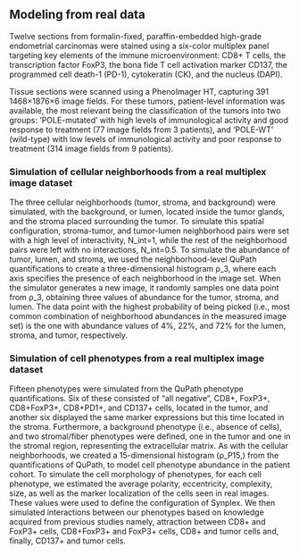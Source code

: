 ## Modeling from real data

Twelve sections from formalin-fixed, paraffin-embedded high-grade endometrial carcinomas were stained using a six-color multiplex panel targeting key elements of the immune microenvironment: CD8+ T cells, the transcription factor FoxP3, the bona fide T cell activation marker CD137, the programmed cell death-1 (PD-1), cytokeratin (CK), and the nucleus (DAPI). 

Tissue sections were scanned using a PhenoImager HT, capturing 391 1468×1876×6 image fields. For these tumors, patient-level information was available, the most relevant being the classification of the tumors into two groups: ‘POLE-mutated’ with high levels of immunological activity and good response to treatment (77 image fields from 3 patients), and ‘POLE-WT’ (wild-type) with low levels of immunological activity and poor response to treatment (314 image fields from 9 patients).

### Simulation of cellular neighborhoods from a real multiplex image dataset
The three cellular neighborhoods (tumor, stroma, and background) were simulated, with the background, or lumen, located inside the tumor glands, and the stroma placed surrounding the tumor. 
To simulate this spatial configuration, stroma-tumor, and tumor-lumen neighborhood pairs were set with a high level of interactivity, N_int=1, while the rest of the neighborhood pairs were left with no interactions, N_int=0.5. 
To simulate the abundance of tumor, lumen, and stroma, we used the neighborhood-level QuPath quantifications to create a three-dimensional histogram ρ_3, where each axis specifies the presence of each neighborhood in the image set. 
When the simulator generates a new image, it randomly samples one data point from ρ_3, obtaining three values of abundance for the tumor, stroma, and lumen. 
The data point with the highest probability of being picked (i.e., most common combination of neighborhood abundances in the measured image set) is the one with abundance values of 4%, 22%, and 72% for the lumen, stroma, and tumor, respectively. 

### Simulation of cell phenotypes from a real multiplex image dataset
Fifteen phenotypes were simulated from the QuPath phenotype quantifications. Six of these consisted of “all negative”, CD8+, FoxP3+, CD8+FoxP3+, CD8+PD1+, and CD137+ cells, located in the tumor, and another six displayed the same marker expressions but this time located in the stroma. 
Furthermore, a background phenotype (i.e., absence of cells), and two stromal/fiber phenotypes were defined, one in the tumor and one in the stromal region, representing the extracellular matrix. 
As with the cellular neighborhoods, we created a 15-dimensional histogram (ρ_P15,) from the quantifications of QuPath, to model cell phenotype abundance in the patient cohort. 
To simulate the cell morphology of phenotypes, for each cell phenotype, we estimated the average polarity, eccentricity, complexity, size, as well as the marker localization of the cells seen in real images. 
These values were used to define the configuration of Synplex. We then simulated interactions between our phenotypes based on knowledge acquired from previous studies namely, attraction between CD8+ and FoxP3+ cells, CD8+FoxP3+ and FoxP3+ cells, CD8+ and tumor cells and, finally, CD137+ and tumor cells.

